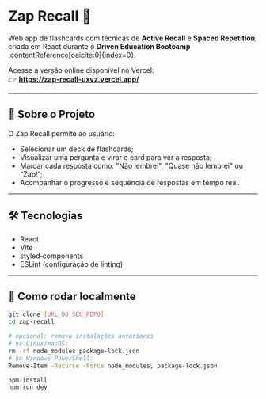 # Zap Recall 🎯

Web app de flashcards com técnicas de **Active Recall** e **Spaced Repetition**, criada em React durante o **Driven Education Bootcamp** :contentReference[oaicite:0]{index=0}.

Acesse a versão online disponível no Vercel:  
👉 **https://zap-recall-uxvz.vercel.app/**

---

## 📌 Sobre o Projeto

O Zap Recall permite ao usuário:

- Selecionar um deck de flashcards;
- Visualizar uma pergunta e virar o card para ver a resposta;
- Marcar cada resposta como: "Não lembrei", "Quase não lembrei" ou “Zap!”;
- Acompanhar o progresso e sequência de respostas em tempo real.

---

## 🛠 Tecnologias

- React
- Vite
- styled‑components
- ESLint (configuração de linting)

---

## 🚀 Como rodar localmente

```bash
git clone [URL_DO_SEU_REPO]
cd zap-recall

# opcional: remova instalações anteriores
# no Linux/macOS:
rm -rf node_modules package-lock.json
# no Windows PowerShell:
Remove-Item -Recurse -Force node_modules, package-lock.json

npm install
npm run dev
